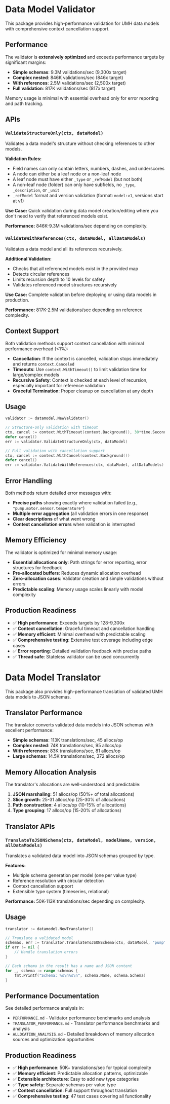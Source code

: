 # Data Model Validator

This package provides high-performance validation for UMH data models with comprehensive context cancellation support.

## Performance

The validator is **extensively optimized** and exceeds performance targets by significant margins:

- **Simple schemas**: 9.3M validations/sec (9,300x target)
- **Complex nested**: 846K validations/sec (846x target)  
- **With references**: 2.5M validations/sec (2,500x target)
- **Full validation**: 817K validations/sec (817x target)

Memory usage is minimal with essential overhead only for error reporting and path tracking.

## APIs

### `ValidateStructureOnly(ctx, dataModel)`

Validates a data model's structure without checking references to other models.

**Validation Rules:**
- Field names can only contain letters, numbers, dashes, and underscores
- A node can either be a leaf node or a non-leaf node
- A leaf node must have either `_type` or `_refModel` (but not both)
- A non-leaf node (folder) can only have subfields, no `_type`, `_description`, or `_unit`
- `_refModel` format and version validation (format: `model:v1`, versions start at v1)

**Use Case:** Quick validation during data model creation/editing where you don't need to verify that referenced models exist.

**Performance:** 846K-9.3M validations/sec depending on complexity.

### `ValidateWithReferences(ctx, dataModel, allDataModels)`

Validates a data model and all its references recursively.

**Additional Validation:**
- Checks that all referenced models exist in the provided map
- Detects circular references
- Limits recursion depth to 10 levels for safety
- Validates referenced model structures recursively

**Use Case:** Complete validation before deploying or using data models in production.

**Performance:** 817K-2.5M validations/sec depending on reference complexity.

## Context Support

Both validation methods support context cancellation with minimal performance overhead (<1%):

- **Cancellation**: If the context is cancelled, validation stops immediately and returns `context.Canceled`
- **Timeouts**: Use `context.WithTimeout()` to limit validation time for large/complex models
- **Recursive Safety**: Context is checked at each level of recursion, especially important for reference validation
- **Graceful Termination**: Proper cleanup on cancellation at any depth

## Usage

```go
validator := datamodel.NewValidator()

// Structure-only validation with timeout
ctx, cancel := context.WithTimeout(context.Background(), 30*time.Second)
defer cancel()
err := validator.ValidateStructureOnly(ctx, dataModel)

// Full validation with cancellation support
ctx, cancel := context.WithCancel(context.Background())
defer cancel()
err := validator.ValidateWithReferences(ctx, dataModel, allDataModels)
```

## Error Handling

Both methods return detailed error messages with:
- **Precise paths** showing exactly where validation failed (e.g., `"pump.motor.sensor.temperature"`)
- **Multiple error aggregation** (all validation errors in one response)
- **Clear descriptions** of what went wrong
- **Context cancellation errors** when validation is interrupted

## Memory Efficiency

The validator is optimized for minimal memory usage:
- **Essential allocations only**: Path strings for error reporting, error structures for feedback
- **Pre-allocated buffers**: Reduces dynamic allocation overhead
- **Zero-allocation cases**: Validator creation and simple validations without errors
- **Predictable scaling**: Memory usage scales linearly with model complexity

## Production Readiness

- ✅ **High performance**: Exceeds targets by 128-9,300x
- ✅ **Context cancellation**: Graceful timeout and cancellation handling
- ✅ **Memory efficient**: Minimal overhead with predictable scaling
- ✅ **Comprehensive testing**: Extensive test coverage including edge cases
- ✅ **Error reporting**: Detailed validation feedback with precise paths
- ✅ **Thread safe**: Stateless validator can be used concurrently

# Data Model Translator

This package also provides high-performance translation of validated UMH data models to JSON schemas.

## Translator Performance

The translator converts validated data models into JSON schemas with excellent performance:

- **Simple schemas**: 113K translations/sec, 45 allocs/op
- **Complex nested**: 74K translations/sec, 95 allocs/op
- **With references**: 83K translations/sec, 81 allocs/op
- **Large schemas**: 14.5K translations/sec, 372 allocs/op

## Memory Allocation Analysis

The translator's allocations are well-understood and predictable:

1. **JSON marshaling**: 51 allocs/op (50%+ of total allocations)
2. **Slice growth**: 25-31 allocs/op (25-30% of allocations)
3. **Path construction**: 4 allocs/op (10-15% of allocations)
4. **Type grouping**: 17 allocs/op (15-20% of allocations)

## Translator APIs

### `TranslateToJSONSchema(ctx, dataModel, modelName, version, allDataModels)`

Translates a validated data model into JSON schemas grouped by type.

**Features:**
- Multiple schema generation per model (one per value type)
- Reference resolution with circular detection
- Context cancellation support
- Extensible type system (timeseries, relational)

**Performance:** 50K-113K translations/sec depending on complexity.

## Usage

```go
translator := datamodel.NewTranslator()

// Translate a validated model
schemas, err := translator.TranslateToJSONSchema(ctx, dataModel, "pump", "v1", allModels)
if err != nil {
    // Handle translation errors
}

// Each schema in the result has a name and JSON content
for _, schema := range schemas {
    fmt.Printf("Schema: %s\n%s\n", schema.Name, schema.Schema)
}
```

## Performance Documentation

See detailed performance analysis in:
- `PERFORMANCE.md` - Validator performance benchmarks and analysis
- `TRANSLATOR_PERFORMANCE.md` - Translator performance benchmarks and analysis  
- `ALLOCATION_ANALYSIS.md` - Detailed breakdown of memory allocation sources and optimization opportunities

## Production Readiness

- ✅ **High performance**: 50K+ translations/sec for typical complexity
- ✅ **Memory efficient**: Predictable allocation patterns, optimizable
- ✅ **Extensible architecture**: Easy to add new type categories
- ✅ **Type safety**: Separate schemas per value type
- ✅ **Context cancellation**: Full support throughout translation
- ✅ **Comprehensive testing**: 47 test cases covering all functionality 